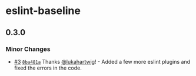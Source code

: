 # eslint-baseline

## 0.3.0

### Minor Changes

- [#3](https://github.com/lukahartwig/eslint-baseline/pull/3) [`8ba481a`](https://github.com/lukahartwig/eslint-baseline/commit/8ba481a210bd25c9bb98677d6333a68b6c525260) Thanks [@lukahartwig](https://github.com/lukahartwig)! - Added a few more eslint plugins and fixed the errors in the code.
